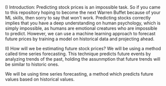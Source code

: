 I) Introduction:
Predicting stock prices is an impossible task. So if you came to this repository hoping to become the next Warren Buffet because of your ML skills, then sorry to say that won't work. Predicting stocks correctly implies that you have a deep understanding on human psychology, which is simply impossible, as humans are emotional creatures who are impossible to predict.
However, we can use a machine learning approach to forecast future prices by training a model on historical data and projecting ahead.

II) How will we be estimating future stock prices?
We will be using a method called time series forecasting. This technique predicts future events by analyzing trends of the past, holding the assunmption that future trends will be similar to historic ones.

We will be using time series forecasting, a method which predicts future values based on historical values.

 
 

